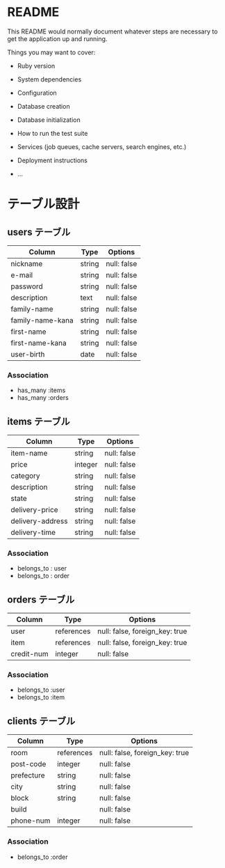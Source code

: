 # README

This README would normally document whatever steps are necessary to get the
application up and running.

Things you may want to cover:

* Ruby version

* System dependencies

* Configuration

* Database creation

* Database initialization

* How to run the test suite

* Services (job queues, cache servers, search engines, etc.)

* Deployment instructions

* ...

# テーブル設計

## users テーブル

| Column             | Type   | Options     |
| ------------------ | ------ | ----------- |
| nickname           | string | null: false |
| e-mail             | string | null: false |
| password           | string | null: false |
| description        | text   | null: false |
| family-name        | string | null: false |
| family-name-kana   | string | null: false |
| first-name         | string | null: false |
| first-name-kana    | string | null: false |
| user-birth         | date   | null: false |

### Association

- has_many :items
- has_many :orders

## items テーブル

| Column            | Type    | Options     |
| -----------       | ------- | ----------- |
| item-name         | string  | null: false |
| price             | integer | null: false |
| category          | string  | null: false |
| description       | string  | null: false |
| state             | string  | null: false |
| delivery-price    | string  | null: false |
| delivery-address  | string  | null: false |
| delivery-time     | string  | null: false |


### Association

- belongs_to : user
- belongs_to : order


## orders テーブル

| Column     | Type       | Options                        |
| ---------- | ---------- | ------------------------------ |
| user       | references | null: false, foreign_key: true |
| item       | references | null: false, foreign_key: true |
| credit-num | integer    | null: false                    |

### Association

- belongs_to :user
- belongs_to :item

## clients テーブル

| Column            | Type       | Options                        |
| ----------------- | ---------- | ------------------------------ |
| room              | references | null: false, foreign_key: true |
| post-code         | integer    | null: false                    |
| prefecture        | string     | null: false                    |
| city              | string     | null: false                    |
| block             | string     | null: false                    |
| build             |            | null: false                    |
| phone-num         | integer    | null: false                    |

### Association

- belongs_to :order
